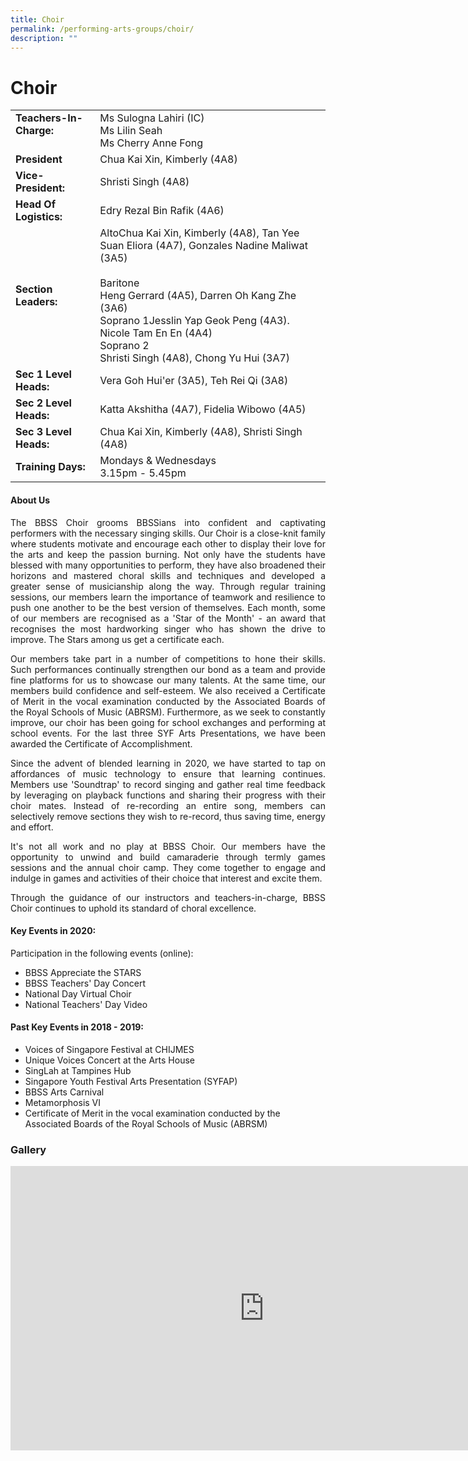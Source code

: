 ```yaml
---
title: Choir
permalink: /performing-arts-groups/choir/
description: ""
---
```

# 
# Choir

|                             |               |
|--------------------|---------------------|
| **Teachers-In-Charge:** <br><br>                             | Ms Sulogna Lahiri (IC)<br>Ms Lilin Seah          <br>Ms Cherry Anne Fong         |
| **President**                                                | Chua Kai Xin, Kimberly (4A8)                                 |
| **Vice-President:**                                          | Shristi Singh (4A8)                                            |
| **Head Of Logistics:**                                       | Edry Rezal Bin Rafik (4A6)                                          |
| **Section Leaders:** | AltoChua Kai Xin, Kimberly (4A8), Tan Yee Suan Eliora (4A7), Gonzales Nadine Maliwat (3A5)<br><br>Baritone<br>Heng Gerrard (4A5), Darren Oh Kang Zhe (3A6)<br>Soprano 1Jesslin Yap Geok Peng (4A3). Nicole Tam En En (4A4)<br>Soprano 2<br>Shristi Singh (4A8), Chong Yu Hui (3A7) |
| **Sec 1 Level Heads:**                                       | Vera Goh Hui'er (3A5), Teh Rei Qi (3A8)                                        |
| **Sec 2 Level Heads:**                                       | Katta Akshitha (4A7), Fidelia Wibowo (4A5)                                        |
| **Sec 3 Level Heads:**                                       | Chua Kai Xin, Kimberly (4A8), Shristi Singh (4A8)                                  |
| **Training Days:**<br>                                       | Mondays & Wednesdays<br>3.15pm - 5.45pm      |

#### About Us

<p style="text-align: justify;">The BBSS Choir grooms BBSSians into confident and captivating performers with the necessary singing skills. Our Choir is a close-knit family where students motivate and encourage each other to display their love for the arts and keep the passion burning. Not only have the students have blessed with many opportunities to perform, they have also broadened their horizons and mastered choral skills and techniques and developed a greater sense of musicianship along the way. Through regular training sessions, our members learn the importance of teamwork and resilience to push one another to be the best version of themselves. Each month, some of our members are recognised as a 'Star of the Month' - an award that recognises the most hardworking singer who has shown the drive to improve. The Stars among us get a certificate each. </p>

<p style="text-align: justify;">Our members take part in a number of competitions to hone their skills. Such performances continually strengthen our bond as a team and provide fine platforms for us to showcase our many talents. At the same time, our members build confidence and self-esteem. We also received a Certificate of Merit in the vocal examination conducted by the Associated Boards of the Royal Schools of Music (ABRSM). Furthermore, as we seek to constantly improve, our choir has been going for school exchanges and performing at school events. For the last three SYF Arts Presentations, we have been awarded the Certificate of Accomplishment.</p>

<p style="text-align: justify;">Since the advent of blended learning in 2020, we have started to tap on affordances of music technology to ensure that learning continues. Members use 'Soundtrap' to record singing and gather real time feedback by leveraging on playback functions and sharing their progress with their choir mates. Instead of re-recording an entire song, members can selectively remove sections they wish to re-record, thus saving time, energy and effort.</p>
  

<p style="text-align: justify;">It's not all work and no play at BBSS Choir. Our members have the opportunity to unwind and build camaraderie through termly games sessions and the annual choir camp. They come together to engage and indulge in games and activities of their choice that interest and excite them.</p>

<p style="text-align: justify;">Through the guidance of our instructors and teachers-in-charge, BBSS Choir continues to uphold its standard of choral excellence.</p>  

#### Key Events in 2020:

Participation in the following events (online):

*   BBSS Appreciate the STARS
*   BBSS Teachers' Day Concert
*   National Day Virtual Choir
*   National Teachers' Day Video

#### Past Key Events in 2018 - 2019:

*   Voices of Singapore Festival at CHIJMES
*   Unique Voices Concert at the Arts House
*   SingLah at Tampines Hub
*   Singapore Youth Festival Arts Presentation (SYFAP)
*   BBSS Arts Carnival
*   Metamorphosis VI
*   Certificate of Merit in the vocal examination conducted by the Associated Boards of the Royal Schools of Music (ABRSM)

### Gallery

<iframe width="812" height="455" src="https://www.youtube.com/embed/1KsTJ8TH4v8" title="BBSS Choir 2021" frameborder="0" allow="accelerometer; autoplay; clipboard-write; encrypted-media; gyroscope; picture-in-picture" allowfullscreen></iframe>